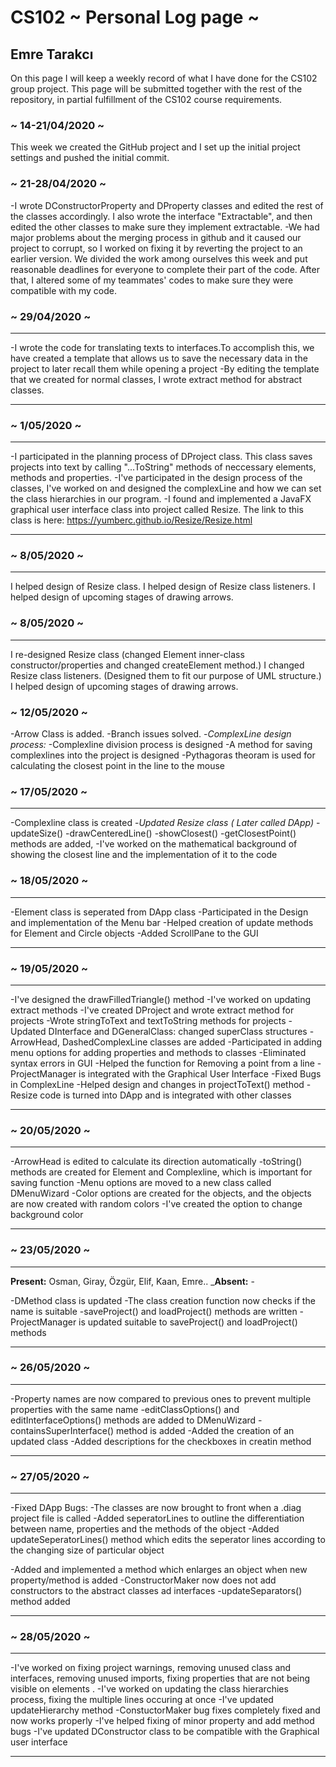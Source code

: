 # CS102 ~ Personal Log page ~

## Emre Tarakcı


On this page I will keep a weekly record of what I have done for the CS102 group project. This page will be submitted together with the rest of the repository, in partial fulfillment of the CS102 course requirements.

### ~  14-21/04/2020 ~
This week we created the GitHub project and I set up the initial project settings and pushed the initial commit.

### ~ 21-28/04/2020 ~
-I wrote DConstructorProperty and DProperty classes and edited the rest of the classes accordingly. I also wrote the interface "Extractable", and then edited the other classes to make sure they implement extractable.
-We had major problems about the merging process in github and it caused our project to corrupt, so I worked on fixing it by reverting the project to an earlier version. We divided the work among ourselves this week
and put reasonable deadlines for everyone to complete their part of the code. After that, I altered some of my teammates' codes to make sure they were compatible with my code.

### ~ 29/04/2020 ~
****

-I wrote the code for translating texts to interfaces.To accomplish this, we have created a template that allows us to save the necessary data in the project to later recall them while opening a project
-By editing the template that we created for normal classes, I wrote extract method for abstract classes.

****

###  ~ 1/05/2020 ~
****

-I participated in the planning process of DProject class. This class saves projects into text by calling "...ToString" methods of neccessary elements, methods and properties.
-I've participated in the design process of the classes, I've worked on and designed the complexLine and how we can set the class hierarchies in our program.
-I found and implemented a JavaFX graphical user interface class into project called Resize. The link to this class is here: https://yumberc.github.io/Resize/Resize.html

****

### ~ 8/05/2020 ~
****

I helped design of Resize class.
I helped design of Resize class listeners.
I helped design of upcoming stages of drawing arrows.

### ~ 8/05/2020 ~
****

I re-designed Resize class (changed Element inner-class constructor/properties and changed createElement method.)
I changed Resize class listeners. (Designed them to fit our purpose of UML structure.)
I helped design of upcoming stages of drawing arrows.

### ~ 12/05/2020 ~

-Arrow Class is added.
-Branch issues solved.
-*ComplexLine design process:*
	-Complexline division process is designed
	-A method for saving complexlines into the project is designed
	-Pythagoras theoram is used for calculating the closest point in the line to the mouse

### ~ 17/05/2020 ~
****
-Complexline class is created
-*Updated Resize class ( Later called DApp)*
	-updateSize() 
	-drawCenteredLine()
	-showClosest()
	-getClosestPoint() methods are added,
-I've worked on the mathematical background of showing the closest line and the implementation of it to the code



### ~ 18/05/2020 ~
****

-Element class is seperated from DApp class
-Participated in the Design and implementation of the Menu bar 
-Helped creation of update methods for Element and Circle objects
-Added ScrollPane to the GUI

****

### ~ 19/05/2020 ~
****

-I've designed the drawFilledTriangle() method
-I've worked on updating extract methods 
-I've created DProject and wrote extract method for projects
-Wrote stringToText and textToString methods for projects
-Updated DInterface and DGeneralClass: changed superClass structures
-ArrowHead, DashedComplexLine classes are added
-Participated in adding menu options for adding properties and methods to classes
-Eliminated syntax errors in GUI 
-Helped the function for Removing a point from a line
-ProjectManager is integrated with the Graphical User Interface
-Fixed Bugs in ComplexLine
-Helped design and changes in projectToText() method
-Resize code is turned into DApp and is integrated with other classes

****

### ~ 20/05/2020 ~
****
-ArrowHead is edited to calculate its direction automatically
-toString() methods are created for Element and Complexline, which is important for saving function
-Menu options are moved to a new class called DMenuWizard
-Color options are created for the objects, and the objects are now created with random colors
-I've created the option to change background color

****

### ~ 23/05/2020 ~
****
**Present:** Osman, Giray, Özgür, Elif, Kaan, Emre..   _**Absent:** -

-DMethod class is updated
-The class creation function now checks if the name is suitable
-saveProject() and loadProject() methods are written
-ProjectManager is updated suitable to saveProject() and loadProject() methods

****

### ~ 26/05/2020 ~
****

-Property names are now compared to previous ones to prevent multiple properties with the same name 
-editClassOptions() and editInterfaceOptions() methods are added to DMenuWizard
-containsSuperInterface() method is added
-Added the creation of an updated class
-Added descriptions for the checkboxes in creatin method

****

### ~ 27/05/2020 ~
****

-Fixed DApp Bugs:
	-The classes are now brought to front when a .diag project file is called
	-Added seperatorLines to outline the differentiation between name, properties and the methods of the object
	-Added updateSeperatorLines() method which edits the seperator lines according to the changing size of particular object
	
-Added and implemented a method which enlarges an object when new property/method is added
-ConstructorMaker now does not add constructors to the abstract classes ad interfaces
-updateSeparators() method added

****

### ~ 28/05/2020 ~
****
-I've worked on fixing project warnings, removing unused class and interfaces, removing unused imports, fixing properties that are not being visible on elements .
-I've worked on updating the class hierarchies process, fixing the multiple lines occuring at once
-I've updated updateHierarchy method 
-ConstuctorMaker bug fixes completely fixed and now works properly 
-I've helped fixing of minor property and add method bugs 
-I've updated DConstructor class to be compatible with the Graphical user interface

****